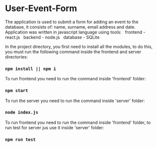 # User-Event-Form
The application is used to submit a form for adding an event to the database, it consists of:  name, surname, email address and date. 
Application was written in javascript language using tools:
&nbsp;&nbsp;frontend - react.js
&nbsp;&nbsp;backend - node.js
&nbsp;&nbsp;database - SQLite

In the project directory, you first need to install all the modules, to do this, you must run the following command inside the frontend and server directories:

### `npm install || npm i`

To run frontend you need to run the command inside 'frontend' folder:

### `npm start`

To run the server you need to run the command inside 'server' folder:

### `node index.js`

To run frontend you need to run the command inside 'frontend' folder, to run test for server jus use it inside 'server' folder:

### `npm run test`


